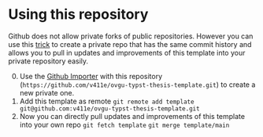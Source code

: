 # Using this repository
Github does not allow private forks of public repositories.
However you can use this [trick](https://stackoverflow.com/a/66948475) to create a private repo
that has the same commit history and allows you to pull in updates and improvements of this template into your private repository easily.

0. Use the [Github Importer](https://github.com/new/import) with this repository (`https://github.com/v411e/ovgu-typst-thesis-template.git`) to create a new private one.
1. Add this template as remote `git remote add template git@github.com:v411e/ovgu-typst-thesis-template.git`
1. Now you can directly pull updates and improvements of this template into your own repo
   `git fetch template`
   `git merge template/main`
